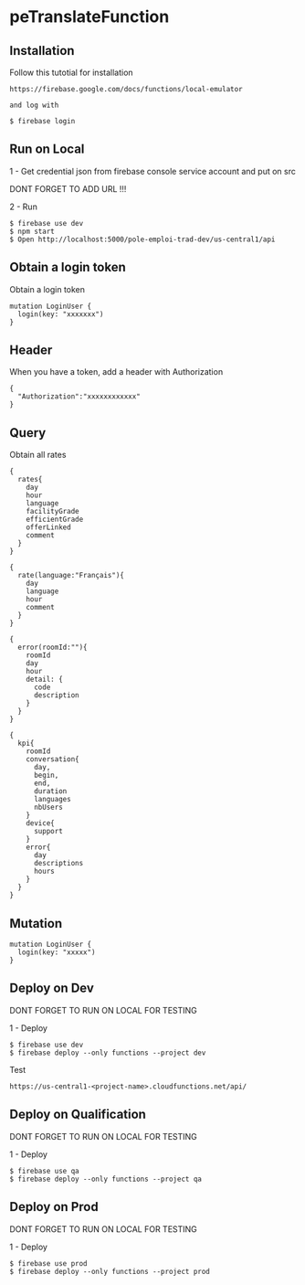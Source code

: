 # peTranslateFunction

## Installation

Follow this tutotial for installation

```
https://firebase.google.com/docs/functions/local-emulator

and log with

$ firebase login

```

## Run on Local

1 - Get credential json from firebase console service account and put on src

DONT FORGET TO ADD URL !!!

2 - Run

```
$ firebase use dev
$ npm start
$ Open http://localhost:5000/pole-emploi-trad-dev/us-central1/api
```
## Obtain a login token

Obtain a login token

```
mutation LoginUser {
  login(key: "xxxxxxx")
}
```

## Header

When you have a token, add a header with Authorization

```
{
  "Authorization":"xxxxxxxxxxxx"
}
```
## Query

Obtain all rates

```
{
  rates{
    day
    hour
    language
    facilityGrade
    efficientGrade
    offerLinked
    comment
  }
}

{
  rate(language:"Français"){
    day
    language
    hour
    comment
  }
}

{
  error(roomId:""){
    roomId
    day
    hour
    detail: {
      code
      description
    }
  }
}

{
  kpi{
    roomId
    conversation{
      day, 
      begin, 
      end, 
      duration
      languages
      nbUsers
    }
    device{
      support
    }
    error{
      day
      descriptions
      hours
    }
  }
}

```
## Mutation


```
mutation LoginUser {
  login(key: "xxxxx")
}
```


## Deploy on Dev

DONT FORGET TO RUN ON LOCAL FOR TESTING

1 - Deploy

```
$ firebase use dev
$ firebase deploy --only functions --project dev
```

Test
```
https://us-central1-<project-name>.cloudfunctions.net/api/
```

## Deploy on Qualification

DONT FORGET TO RUN ON LOCAL FOR TESTING

1 - Deploy

```
$ firebase use qa
$ firebase deploy --only functions --project qa
```

## Deploy on Prod

DONT FORGET TO RUN ON LOCAL FOR TESTING

1 - Deploy

```
$ firebase use prod
$ firebase deploy --only functions --project prod
```